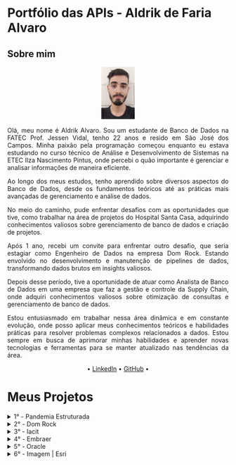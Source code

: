 # Portfólio das APIs - Aldrik de Faria Alvaro
<h2>Sobre mim</h2>
<p align="center"><img src="https://raw.githubusercontent.com/Aldrik-Alvaro/bertoti/main/portfolio/IMG_20230921_181017.jpg" width="15%"></p>

<p align="justify">
Olá, meu nome é Aldrik Alvaro. Sou um estudante de Banco de Dados na FATEC Prof. Jessen Vidal, tenho 22 anos e resido em São José dos Campos. Minha paixão pela programação começou enquanto eu estava estudando no curso técnico de Análise e Desenvolvimento de Sistemas na ETEC Ilza Nascimento Pintus, onde percebi o quão importante é gerenciar e analisar informações de maneira eficiente.
</p>

<p align="justify">
Ao longo dos meus estudos, tenho aprendido sobre diversos aspectos do Banco de Dados, desde os fundamentos teóricos até as práticas mais avançadas de gerenciamento e análise de dados.  
</p>

<p align="justify">
No meio do caminho, pude enfrentar desafios com as oportunidades que tive, como trabalhar na área de projetos do Hospital Santa Casa, adquirindo conhecimentos valiosos sobre gerenciamento de banco de dados e criação de projetos.
</p>

<p align="justify">
Após 1 ano, recebi um convite para enfrentar outro desafio, que seria estagiar como Engenheiro de Dados na empresa Dom Rock. Estando envolvido no desenvolvimento e manutenção de pipelines de dados, transformando dados brutos em insights valiosos.
</p>

<p align="justify">
Depois desse período, tive a oportunidade de atuar como Analista de Banco de Dados em uma empresa que faz a gestão e controle da Supply Chain, onde adquiri conhecimentos valiosos sobre otimização de consultas e gerenciamento de banco de dados.
</p>

<p align="justify">
Estou entusiasmado em trabalhar nessa área dinâmica e em constante evolução, onde posso aplicar meus conhecimentos teóricos e habilidades práticas para resolver problemas complexos relacionados a dados. Estou sempre em busca de aprimorar minhas habilidades e aprender novas tecnologias e ferramentas para se manter atualizado nas tendências da área.
</p>


<p align="center">• <a href="https://www.linkedin.com/in/aldrikalvaro/">LinkedIn</a> • <a href="https://github.com/Aldrik-Alvaro">GitHub</a> •</p>





# Meus Projetos


<details>
  <summary>1° - Pandemia Estruturada</summary>

## Pandemia Estruturada

- **1º Semestre** • 6/2021 • [Repositório Github](https://github.com/Aldrik-Alvaro/CarcaraAPI)
- Parceiro Acadêmico: [Fatec](https://fatecsjc-prd.azurewebsites.net/)

![Imagem](https://raw.githubusercontent.com/Aldrik-Alvaro/portifolio/main/videos%20e%20imagens/1%20Semestre/1.jpg)


Em 6/2021, trabalhei no projeto da API com o Parceiro Acadêmico Fatec.
<p align="justify">
Nosso objetivo foi analisar os dados da COVID-19 no estado de São Paulo e entregá-los ao usuário de forma clara e contextualizada, por meio de visualizações gráficas. Sendo a simplicidade um dos princípios do projeto, as visualizações serão geradas pensando prioritariamente na utilidade prática que podem oferecer ao cliente.
</p>

![gif2](https://github.com/Aldrik-Alvaro/portifolio/blob/main/videos%20e%20imagens/1%20Semestre/1.gif)
![gif3](https://github.com/Aldrik-Alvaro/portifolio/blob/main/videos%20e%20imagens/1%20Semestre/2.gif)

### Funcionalidades
<details>
  <summary><b>Páginas Informativas</b></summary>
  O sistema fornecia informações detalhadas sobre casos e óbitos, taxa de vacinação e leitos disponíveis, oferecendo esses dados de maneira acessível e direta aos usuários.
</details>
<details>
  <summary><b>Filtragem de Dados</b></summary>
  Foi implementada uma variedade de filtros que permitem aos usuários selecionar estados e municípios por data, possibilitando a obtenção de insights valiosos sobre a pandemia.
</details>
<details>
  <summary><b>Painéis Totalizadores</b></summary>
  O sistema incluía uma aba com painéis totalizadores, apresentando informações relevantes sobre o andamento da pandemia de forma consolidada.
</details>


### Tecnologias Utilizadas

- [Python](https://www.python.org/): Linguagem utilizada para desenvolvimento do back-end.
- [Flask](https://flask.palletsprojects.com/): Framework utilizado para facilitar a configuração e o gerenciamento das dependências no desenvolvimento em Python.
- [JavaScript](https://developer.mozilla.org/pt-BR/docs/Web/JavaScript): Linguagem usada para o desenvolvimento do front-end.
- [HTML](https://developer.mozilla.org/pt-BR/docs/Web/HTML): Utilizado para estruturar e criar o conteúdo das páginas web, não está diretamente relacionado à comunicação entre o front-end e o back-end, mas sim à criação de interfaces visuais.


### Contribuições Pessoais

#### Desenvolvimento do Front-end:
 - Atuei no desenvolvimento do front-end, implementando funcionalidades como a criação de páginas informativas, filtros de dados e painéis totalizadores.

#### Comunicação entre front-end e back-end:
 - Assegurei uma comunicação entre as camadas front-end e back-end, utilizando APIs RESTful para garantir a correta transmissão de informações e dados.


### Hard Skills
 <table>
    <tr>
      <th width="300px">Tecnologia/Metodologia</th>
      <th width="300px">Classificação</th>
    </tr>
    <tr>
      <td>Python</td>
      <td>★★☆☆☆</td>
    </tr>
    <tr>
      <td>HTML</td>
      <td>★★☆☆☆</td>
    </tr>
    <tr>
      <td>Flask</td>
      <td>★☆☆☆☆</td>
    </tr>
  </table>

  ### Soft Skills

**Adaptabilidade**
- <p align="justify"></p>Trabalhando com Python no começo, enfrentei muitas dificuldades para completar certas tarefas. Precisei estudar bastante e me adaptar a essa linguagem.</p>
**Trabalho em Equipe**
- <p align="justify">Como meu primeiro projeto na Fatec, esse também foi meu primeiro projeto em equipe utilizando a metodologia Scrum. Senti dificuldades no início ao trabalhar em equipe, mas com o tempo fui me adaptando ao trabalho colaborativo.</p>

</details>














<details>
  <summary>2° - Dom Rock</summary>

## Dom Rock

- **2º Semestre** • 2/2023 • [Repositório Github](https://github.com/Aldrik-Alvaro/Dom_Rock)
- Parceiro Acadêmico: [Dom Rock](https://www.domrock.net/)

![Imagem](https://github.com/Aldrik-Alvaro/Dom_Rock/blob/main/GIT/cabecario2.jpg)

Em 2/2023, trabalhei no projeto da API com o Parceiro Acadêmico Dom Rock.
<p align="justify">
O desafio foi desenvolver uma solução para gerenciar a ativação de clientes na plataforma Dom Rock, integrando dados de parâmetros e variáveis de cada cliente para alocação de recursos. A equipe Fluffy desenvolveu um Sistema de Gerenciamento de Clientes em Java, com funcionalidades de cadastro, consulta, edição, relatórios, logs e exportação, e com níveis de acesso para garantir segurança dos dados.
</p>

![Gif](https://raw.githubusercontent.com/Aldrik-Alvaro/Dom_Rock/main/GIT/prototipo.gif)
![Imagem](https://github.com/Aldrik-Alvaro/portifolio/blob/main/videos%20e%20imagens/2%20Semestre/3.jpg)

### Funcionalidades

<details>
  <summary><b>Gestão de Clientes</b></summary>
O sistema permite registrar todas as informações dos clientes, incluindo detalhes de contato e endereço. Isso facilita a administração do relacionamento com o cliente, oferecendo uma visão consolidada e de fácil acesso.

</details>
<details>
  <summary><b>Catalogação de Soluções</b></summary>
Há uma base de dados que mantém um catálogo detalhado das soluções e módulos oferecidos pela Dom Rock, destacando funcionalidades e versões disponíveis. Isso proporciona uma referência rápida e precisa sobre os produtos da empresa, tanto para a equipe interna quanto para os clientes.

</details>
<details>
  <summary><b>Processo de Ativação</b></summary>
O sistema define e gerencia o processo de ativação, dividindo-o em etapas específicas, cada uma com recursos e definições predefinidos. Isso garante uma ativação organizada e registra o progresso para uma visão clara do status de cada cliente.

</details>
<details>
  <summary><b>Relatórios e Consultas</b></summary>
As funcionalidades de consulta e relatórios oferecem uma análise detalhada dos dados, permitindo aos usuários visualizar métricas importantes, como desempenho por cliente, tipo de solução ativada e estágio do processo de ativação. Esses insights ajudam nas decisões estratégicas, proporcionando uma compreensão completa do ambiente operacional.

</details>


### Tecnologias Utilizadas

- [Java SE 14](https://www.oracle.com/java/): Linguagem para desenvolvimento do back-end em Java.
- [JavaFX](https://openjfx.io/): Plataforma para criação de interfaces gráficas em Java.
- [JavaScript](https://developer.mozilla.org/pt-BR/docs/Web/JavaScript): Linguagem para o desenvolvimento do front-end.
- [SQL Server](https://www.microsoft.com/pt-br/sql-server): Sistema Gerenciador de Banco de Dados (SGBD).

### Contribuições Pessoais


#### Desenvolvimento do Banco de dados:
Como Desenvolvedor responsavel por criar e gerenciar o banco de dados SQL Server, trabalhei desde seu design, estruturação e implementação de Tabelas, Gatilhos e Funções. Minhas atividades envolveram:
 - Design do banco de dados.
 - Criação e gerenciamentos de tabelas, gatilhos e funções.
 - Criação de views para a visualização de insights.
 


### Hard Skills
 <table>
    <tr>
      <th width="300px">Tecnologia/Metodologia</th>
      <th width="300px">Classificação</th>
    </tr>
    <tr>
      <td>SQL Server</td>
      <td>★★★★☆</td>
    </tr>
    <tr>
      <td>Java</td>
      <td>★★☆☆☆</td>
    </tr>
  </table>


### Soft Skills

**Agilidade de trabalho**
- <p align="justify">Durante o projeto, após uma entrega, precisei refatorar o banco de dados para melhor atender aos requisitos do cliente. Foi crucial agir rapidamente para garantir mudanças adequadas e eficazes.</p>
**Comunicação eficaz**
- <p align="justify">Durante o desenvolvimento, recebemos muitos feedbacks valiosos do cliente, que nos orientaram na direção certa. Foi crucial entender profundamente suas necessidades para garantir que o produto final atendesse plenamente às suas expectativas. Utilizei essas informações para ajustar nossas abordagens e melhorar continuamente o projeto.</p>

</details>















<details>
  <summary>3° - Iacit</summary>

## Iacit

- **3º Semestre** • 6/2022 • [Repositório Github](https://github.com/fluffyfatec/Iacit)
- Parceiro Acadêmico: [Iacit](https://www.iacit.com.br/)

![Imagem](https://github.com/fluffyfatec/Iacit/blob/Sprint-1/GIT/cabecario%20(3).jpg)


Em 6/2022, trabalhei no projeto da API com o Parceiro Acadêmico IACIT.
<p align="justify">
O desafio do projeto foi criar um sistema para importar e armazenar dados meteorológicos em uma base de dados, permitindo criar dashboards para análise dos dados e exportação de relatórios desejados pelos clientes.
</p>

<p align="center">
    <img src="https://raw.githubusercontent.com/Aldrik-Alvaro/portifolio/main/videos%20e%20imagens/3%20Semestre/3.gif" width="100%"></img>
</p>

![Imagem](https://github.com/Aldrik-Alvaro/portifolio/blob/main/videos%20e%20imagens/3%20Semestre/2.jpg)

### Funcionalidades
<details>
  <summary><b>Cadastro de Estados e Regiões</b></summary>
O cadastro de Estados e Regiões proporciona uma organização precisa das operações, permitindo análises específicas por região e melhorando significativamente a contextualização das informações.

</details>
<details>
  <summary><b>Geração de Relatórios</b></summary>
A geração de relatórios é uma ferramenta indispensável para extrair insights valiosos e avaliar o desempenho do sistema. A capacidade de criar relatórios personalizados permite uma visualização abrangente dos dados, oferecendo detalhes sobre o estado das estações, o desempenho regional e as tendências temporais.

</details>
<details>
  <summary><b>Importação de Dados</b></summary>
A importação de dados otimiza o fluxo de informações no sistema, facilitando a transferência rápida de grandes conjuntos de dados. Isso assegura uma atualização eficiente do sistema, mantendo-o sempre atualizado e pronto para fornecer análises precisas.

</details>

### Tecnologias Utilizadas

- [Java SE 14](https://www.java.com/pt-BR/): Linguagem para desenvolvimento do back-end.
- [Spring Boot](https://spring.io/): Framework para facilitar a configuração e gerenciamento das dependências do projeto em Java.
- [JavaScript](https://www.javascript.com/): Linguagem para o desenvolvimento do front-end.
- [Thymeleaf](https://www.thymeleaf.org/): Utilizada para comunicação entre o front-end e a API Rest no back-end.
- [PostgreSQL](https://www.postgresql.org/): SGBD para o desenvolvimento do Banco de Dados.

### Contribuições Pessoais

#### Desenvolvimento do back-end:
 - Fui responsável pelo desenvolvimento do back-end referente à listagem de dados como temperatura, umidade, pressão atmosférica, entre outros.

#### Comunicação entre front-end e back-end:
 - Assegurei uma comunicação eficiente entre o front-end e o back-end, utilizando Ajax para realizar filtros dinâmicos no front-end.

### Hard Skills  
<table>
    <tr>
      <th width="300px">Tecnologia/Metodologia</th>
      <th width="300px">Classificação</th>
    </tr>
    <tr>
      <td>HTML</td>
      <td>★★★☆☆</td>
    </tr>
    <tr>
      <td>Spring Boot</td>
      <td>★★★☆☆</td>
    </tr>
  </table>


### Soft Skills
**Adaptabilidade**
- <p align="justify">Ao longo do projeto, foi necessário integrar o back-end e o front-end. Tive que me adaptar às tecnologias que havia aprendido recentemente para realizar essa integração de maneira eficiente.</p>

**Trabalho em Equipe**
- <p align="justify">Durante o projeto, o cliente expressou a vontade de possuir um CRUD para gerenciamento de usuários em sua plataforma. Como isso não estava em nosso escopo, foi necessário um esforço maior da equipe para que atendêssemos à solicitação do cliente.</p>

</details>

<details>
  <summary>4° - Embraer</summary>

## Embraer

- **4º Semestre** • 2/2023 • [Repositório Github](https://github.com/Aldrik-Alvaro/apiEmbraer4-sem/tree/main)
- Parceiro Acadêmico: [Embraer](https://embraer.com/br/pt)

![Imagem](https://github.com/octopusBD/apiEmbraer4-sem/blob/b92089563bafd98ceac265983ccba1574dacab6e/Imagens%20documentacao/doc/inicial.png)

Em 2/2023, trabalhei no projeto da API com o Parceiro Acadêmico Embraer.
<p align="justify">
O desafio do projeto foi desenvolver um software web para a Embraer que permitisse aos usuários acessar toda a documentação de diversos tipos de aviões de maneira simples e intuitiva por meio de dispositivos móveis, possibilitando o acesso ao manual em qualquer lugar e a qualquer momento.
</p>
<img src="https://github.com/Aldrik-Alvaro/portifolio/blob/main/videos%20e%20imagens/4%20Semestre/2.gif" width="100%" height="100%">
<img src="https://github.com/Aldrik-Alvaro/portifolio/blob/main/videos%20e%20imagens/4%20Semestre/3.png" width="100%" height="100%">
<img src="https://github.com/Aldrik-Alvaro/portifolio/blob/main/videos%20e%20imagens/4%20Semestre/4.png" width="100%" height="100%">

### Funcionalidades

<details>
  <summary><b>Estruturação e Persistência de Dados no Banco de Dados</b></summary>
  
Foi Projetada e implementada uma estrutura de dados adequada para armazenar informações sobre veículos, clientes e itens opcionais no banco de dados.
</details>

<details>
  <summary><b>Interface de Consulta para Itens Opcionais de Veículos</b></summary>
  
Uma interface amigável foi desenvolvida para permitir aos usuários visualizarem facilmente a lista de itens opcionais disponíveis para os veículos.
</details>

<details>
  <summary><b>Sistema de Configuração de Notificações para Atualizações</b></summary>
  
Implentação de um sistema que permite aos usuários configurarem notificações para receberem alertas personalizados sobre atualizações relevantes no sistema.
</details>

<details>
  <summary><b>Interface Administrativa para Modificação e Remoção de Clientes</b></summary>
  
A interface administrativa foi criada para permitir aos administradores realizar modificações e remoções de clientes do banco de dados com facilidade e segurança.
</details>

### Tecnologias Utilizadas

- [Java SE 14](https://www.oracle.com/java/): Linguagem de programação utilizada para o desenvolvimento do back-end em Java.
- [Spring Boot](https://spring.io/projects/spring-boot): Framework para simplificar a configuração e o gerenciamento de dependências no desenvolvimento em Java.
- [JavaScript](https://developer.mozilla.org/pt-BR/docs/Web/JavaScript): Linguagem utilizada para o desenvolvimento do front-end.
- [Vue.js](https://vuejs.org/): Framework progressivo de JavaScript utilizado para criar interfaces de usuário no front-end e se comunicar com APIs REST no back-end.
- [Oracle Autonomous Database](https://www.oracle.com/database/): Um serviço de banco de dados fornecido pela Oracle para o desenvolvimento do banco de dados.


### Contribuições Pessoais

#### Atuação como Scrum Master: 
 - Atuei como Scrum Master da equipe facilitando o processo de Scrum, removendo obstaculos e orientando a equipe. 
#### Comunicação entre front-end e back-end: 
 - Assegurei a integração eficiente entre as camadas front-end e back-end utilizando Axios, facilitando a transmissão precisa e segura de informações entre os sistemas Vue.js no front-end e Spring Boot no back-end.

#### Desenvolvimento do banco de dados:
 - Desempenhei um papel fundamental no design e implementação do banco de dados, incluindo as tabelas necessárias para o CRUD de itens, além do motor de regras.

### Hard Skills
   <table>
    <tr>
      <th width="300px">Tecnologia/Metodologia</th>
      <th width="300px">Classificação</th>
    </tr>
    <tr>
      <td>Spring Boot</td>
      <td>★★★☆☆</td>
    </tr>
    <tr>
      <td>Vue.js</td>
      <td>★★★★☆</td>
    </tr>
     <tr>
      <td>Oracle Autonomous Database</td>
      <td>★★★★☆</td>
    </tr>
  </table>

### Soft Skills

**Criatividade**
- <p align="justify">Durante o projeto, houve várias versões do motor de regras, sempre repensava de outra forma mais eficiente de realizá-lo. Utilizando a lógica e a criatividade, pude chegar à versão final.</p>

**Liderança**
- <p align="justify">Nesse projeto, atuei como Scrum Master da equipe. Foi difícil ter a responsabilidade de gerenciar a equipe no início do projeto, mas consegui superar essa dificuldade ao longo das sprints, orientando todos para um melhor desenvolvimento do projeto.</p>



</details>









<details>
  <summary>5° - Oracle</summary>

## Oracle

- **5º Semestre** • 6/2023 • [Repositório Github](https://github.com/Aldrik-Alvaro/Projeto-Integrador-Oracle)
- Parceiro Acadêmico: [Oracle](https://www.oracle.com/br/)



Em 6/2023, trabalhei no projeto da API com o Parceiro Acadêmico Oracle.
<p align="justify">
O desafio consistiu em desenvolver um sistema web que permitisse o gerenciamento de insumos e funcionários, além de fornecer visualização de dados processados para que o proprietário do negócio possa gerenciar suas vendas, estoques, equipe de trabalho e projetar suas ações futuras.
</p>

<img src="https://raw.githubusercontent.com/Aldrik-Alvaro/Projeto-Integrador-Oracle/main/Documentacao/Team/imgOracleFatec_1.jpg" width="100%" height="100%">

### Funcionalidades

<details>
  <summary><b>Organização de Painéis de Gerenciamento</b></summary>
  
Esta funcionalidade permitia aos usuários criar e visualizar painéis personalizados para gerenciar diferentes aspectos do restaurante, incluindo pessoal, fornecedores e insumos. Os usuários podiam organizar e personalizar esses painéis de acordo com suas necessidades específicas.
</details>

<details>
  <summary><b>Painel de Controle de Fluxo</b></summary>
  
O painel de controle de fluxo oferecia uma visão ampla do fluxo de funcionários, clientes e inventário. Ele fornecia informações sobre o movimento dentro do restaurante, permitindo aos usuários identificar padrões e otimizar a alocação de recursos.
</details>

<details>
  <summary><b>Comparadores Analíticos</b></summary>
  
Os comparadores analíticos eram ferramentas poderosas para análise de dados. Eles permitiam comparar a relação entre clientes, equipe e estoque, além de prever as necessidades de insumos para a preparação de pratos. Os usuários podiam identificar tendências, oportunidades de melhoria e fazer previsões mais precisas com base nos dados apresentados.</details>

<details>
  <summary><b>Recomendações de Compras e Alocação de Pessoal</b></summary>
  
Com base nas análises feitas pelos comparadores, o sistema gerava recomendações automáticas de compras de insumos e alocação de pessoal. Isso ajudava os usuários a tomar decisões mais informadas e eficientes, garantindo que o restaurante estivesse sempre bem abastecido e operando de maneira otimizada.
</details>

<img src="https://github.com/Aldrik-Alvaro/portifolio/blob/main/videos%20e%20imagens/5%20Semestre/2.gif" width="100%" height="100%">

### Tecnologias Utilizadas

- [Java SE 14](https://www.oracle.com/java/): Linguagem de programação utilizada para o desenvolvimento do back-end em Java.
- [Spring Boot](https://spring.io/projects/spring-boot): Framework para simplificar a configuração e o gerenciamento de dependências no desenvolvimento em Java.
- [JavaScript](https://developer.mozilla.org/pt-BR/docs/Web/JavaScript): Linguagem utilizada para o desenvolvimento do front-end.
- [Vue.js](https://vuejs.org/): Framework progressivo de JavaScript utilizado para criar interfaces de usuário no front-end e se comunicar com APIs REST no back-end.
- [Oracle Autonomous Database](https://www.oracle.com/database/): Um serviço de banco de dados fornecido pela Oracle para o desenvolvimento do banco de dados.
- [Oracle Analytics](https://www.oracle.com/database/): Uma plataforma de análise de dados fornecida pela Oracle para a visualização, análise e geração de insights a partir de dados armazenados no banco de dados Oracle.


### Contribuições Pessoais

#### Desenvolvimento do Front-end:
 - Desempenhei um papel fundamental no desenvolvimento do front-end, implementando cabeçalhos, menu lateral e a integração da ferramenta Oracle Analytics.

#### Criação de gráficos e visualizações no BI:
 - Fui responsável pela criação e implementação de gráficos e visualizações no ambiente de Business Intelligence, como visualizações de controle de estoque, gerenciamento de insumos e funcionários.
### Hard Skills
<table>
  <tr>
    <th width="300px">Tecnologia/Metodologia</th>
    <th width="300px">Classificação</th>
  </tr>
  <tr>
    <td>Oracle Analytics</td>
    <td>★★★★☆</td>
  </tr>
  <tr>
    <td>Spring Boot</td>
    <td>★★★★☆</td>
  </tr>
  <tr>
    <td>Vue.js</td>
    <td>★★★★☆</td>
  </tr>
</table>

### Soft Skills

**Criatividade**
- <p align="justify">Durante o desenvolvimento, à medida que os dados aumentavam em nosso data warehouse, era necessário que eu pensasse de maneira criativa sobre como poderia utilizar esses dados para gerar insights valiosos.</p>

**Atenção ao Detalhe**
- <p align="justify">Na construção do projeto, meu objetivo era criar algo profissional e, por isso, dediquei especial atenção à construção do front-end para que ficasse o mais fiel possível à identidade visual do cliente.</p>

</details>



<details>
  <summary>6° - Imagem | Esri</summary>

## Imagem | Esri

- **6º Semestre** • 6/2023 • [Repositório Github](https://github.com/Fluffy-Fatec/Projeto-Integrador-Imagem)
- Parceiro Acadêmico: [Imagem | Esri](https://www.img.com.br/pt-br/home)



Em 02/2024, trabalhei no projeto da API com o Parceiro Acadêmico Imagem | Esri.
<p align="justify">
<p align="center"><img src="https://raw.githubusercontent.com/Fluffy-Fatec/Projeto-Integrador-Imagem/main/Documentation/Team/pandalyzeheader.jpg" width="100%"></img></p>

O desafio é compreender profundamente o sentimento dos clientes através de uma plataforma sofisticada que analisa avaliações online. Integrando tecnologias avançadas para mapear e visualizar esses sentimentos em um contexto geográfico real, permitindo que as empresas ajustem suas estratégias com uma precisão sem precedentes. 
</p>
<p align="center"><img src="https://github.com/Aldrik-Alvaro/portifolio/blob/main/videos%20e%20imagens/6%20Semestre/gif-imagem.gif" width="100%"></img></p>
</br>
<p align="center"><img src="https://github.com/Aldrik-Alvaro/portifolio/blob/main/videos%20e%20imagens/6%20Semestre/pandalyzefundo.jpg" width="100%"></img></p>

#### Funcionalidades

<details>
  <summary><b>Visão Geral da Análise de Sentimento</b></summary>
Esta funcionalidade oferecia aos usuários uma visão consolidada da análise de sentimento em uma única tela. Eles podiam visualizar métricas-chave de sentimentos através de gráficos e tabelas, permitindo uma compreensão rápida e abrangente do panorama geral.

</details>
<details>
  <summary><b>Exploração Geográfica Interativa</b></summary>
O recurso de exploração geográfica interativa permitia aos usuários explorar a distribuição geográfica dos dados em um mapa interativo. Isso facilitava a compreensão de como os sentimentos dos clientes variavam de acordo com a localização, fornecendo insights valiosos para ajustes estratégicos.

</details>
<details>
  <summary><b>Sistema de Permissões e Login Seguro</b></summary>
O sistema de permissões e login seguro garantia que os usuários acessassem apenas as informações relevantes e protegiam os dados sensíveis. Os diferentes níveis de acesso garantiam a segurança e a privacidade dos dados, enquanto o login seguro por e-mail e senha fornecia uma camada adicional de proteção.

</details>
<details>
  <summary><b>Edição de Perfil e Alteração de Senha</b></summary>
Os recursos de edição de perfil e alteração de senha permitiam aos usuários gerenciar suas informações pessoais com facilidade. Eles podiam atualizar seus dados, como nome, e-mail e senha, conforme necessário, garantindo precisão e segurança em suas contas.

</details>
<details>
  <summary><b>Filtragem Avançada e Visualização em Tabela</b></summary>
A capacidade de filtragem avançada e visualização em tabela oferecia aos usuários uma maneira eficiente de explorar e analisar os dados. Eles podiam filtrar os dados por categoria de sentimento e período, além de visualizá-los em uma tabela única para uma compreensão mais detalhada e abrangente.

</details>
<details>
  <summary><b>Expiração de Sessão e Notificações</b></summary>
A funcionalidade de expiração de sessão e notificações garantia a segurança e a conveniência dos usuários. As sessões expiravam automaticamente após um determinado período de inatividade, enquanto as notificações alertavam os usuários sobre as solicitações de alterações e a necessidade de aprovação das mesmas.

</details>
<details>
  <summary><b>Logout Manual</b></summary>
O logout manual oferecia aos usuários controle sobre suas próprias sessões. Eles podiam encerrar a sessão manualmente a qualquer momento, garantindo a segurança e a privacidade de seus dados.

</details>

### Tecnologias Utilizadas

- [Java SE 14](https://www.java.com/pt-BR/): linguagem para desenvolvimento da aplicação para back-end.
- [Spring Boot](https://spring.io/): framework para Java utilizada para facilitar a configuração e o gerenciamento das dependências do projeto.
- [Python](https://www.java.com/pt-BR/): é uma linguagem de programação de alto nível amplamente utilizada para análise de dados, machine learning, desenvolvimento web e uma variedade de outras aplicações.
- [React.js](https://react.dev/): React é uma biblioteca JavaScript de código-aberto, focalizada no desenvolvimento de interfaces de usuário.
- [Material-UI](https://mui.com/material-ui/getting-started/installation/): é uma biblioteca de componentes React para construir interfaces de usuário consistentes e bonitas.
- [CSS](https://developer.mozilla.org/pt-BR/docs/Web/CSS): utilizado para estilização do dashboard.
- [PostgreSQL](https://www.postgresql.org): sistema de Gerenciamento de Banco de Dados para desenvolvimento do projeto.


### Contribuições Pessoais

#### Desenvolvimento do Banco de dados:
Como Desenvolvedor responsavel por criar e gerenciar o banco de dados Postgre, trabalhei desde seu design, estruturação e implementação de Tabelas, Gatilhos e Funções. Minhas atividades envolveram:
 - Design do banco de dados.
 - Criação e gerenciamentos de tabelas, gatilhos e funções.

#### Scripts de Contingência:
Fui responsável por pensar e criar medidas de contingência para duas situações: em caso de restauração do banco de dados e em caso de invasão do banco:
 - Em caso de restauração do banco: O principal foco foi garantir que usuários que haviam sido deletados voltassem para a base de dados em caso de restauração.
 - Em caso de invasão do banco: O foco foi garantir que, em caso de invasões, subíssemos um banco de contingência e, em seguida, informássemos nossos usuários através do email.

### Hard Skills
<table>
  <tr>
    <th width="300px">Tecnologia/Metodologia</th>
    <th width="300px">Classificação</th>
  </tr>
  <tr>
    <td>PostgreSQL</td>
    <td>★★★★★</td>
  </tr>
</table>

### Soft Skills

**Planejamento e Organização**
- <p align="justify">Durante o desenvolvimento do banco de dados neste projeto, eu precisava garantir que as tarefas fossem concluídas dentro do prazo para que meus colegas responsáveis pelo front-end e back-end tivessem tempo suficiente para executar suas atividades dentro dos prazos estipulados em cada sprint. A organização e o planejamento das atividades mais urgentes foram fundamentais para garantir uma distribuição eficiente do trabalho e o cumprimento das metas estabelecidas.</p>

</details>
